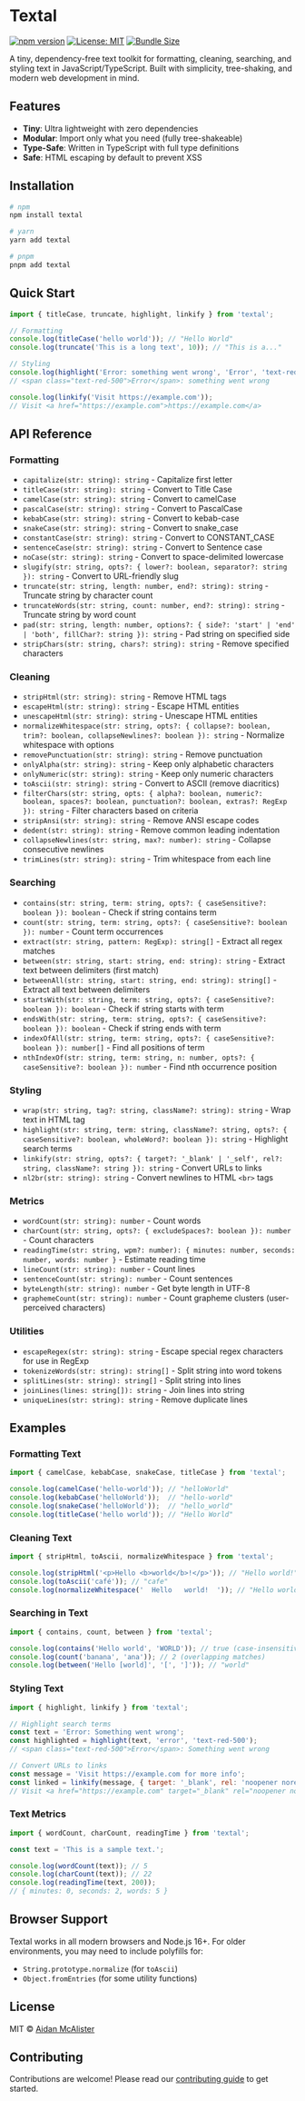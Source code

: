 # Textal

[![npm version](https://img.shields.io/npm/v/textal.svg)](https://www.npmjs.com/package/textal)
[![License: MIT](https://img.shields.io/badge/License-MIT-blue.svg)](https://opensource.org/licenses/MIT)
[![Bundle Size](https://img.shields.io/bundlephobia/minzip/textal)](https://bundlephobia.com/package/textal)

A tiny, dependency-free text toolkit for formatting, cleaning, searching, and styling text in JavaScript/TypeScript. Built with simplicity, tree-shaking, and modern web development in mind.

## Features

- **Tiny**: Ultra lightweight with zero dependencies
- **Modular**: Import only what you need (fully tree-shakeable)
- **Type-Safe**: Written in TypeScript with full type definitions
- **Safe**: HTML escaping by default to prevent XSS

## Installation

```bash
# npm
npm install textal

# yarn
yarn add textal

# pnpm
pnpm add textal
```

## Quick Start

```javascript
import { titleCase, truncate, highlight, linkify } from 'textal';

// Formatting
console.log(titleCase('hello world')); // "Hello World"
console.log(truncate('This is a long text', 10)); // "This is a..."

// Styling
console.log(highlight('Error: something went wrong', 'Error', 'text-red-500'));
// <span class="text-red-500">Error</span>: something went wrong

console.log(linkify('Visit https://example.com'));
// Visit <a href="https://example.com">https://example.com</a>
```

## API Reference

### Formatting

- `capitalize(str: string): string` - Capitalize first letter
- `titleCase(str: string): string` - Convert to Title Case
- `camelCase(str: string): string` - Convert to camelCase
- `pascalCase(str: string): string` - Convert to PascalCase
- `kebabCase(str: string): string` - Convert to kebab-case
- `snakeCase(str: string): string` - Convert to snake_case
- `constantCase(str: string): string` - Convert to CONSTANT_CASE
- `sentenceCase(str: string): string` - Convert to Sentence case
- `noCase(str: string): string` - Convert to space-delimited lowercase
- `slugify(str: string, opts?: { lower?: boolean, separator?: string }): string` - Convert to URL-friendly slug
- `truncate(str: string, length: number, end?: string): string` - Truncate string by character count
- `truncateWords(str: string, count: number, end?: string): string` - Truncate string by word count
- `pad(str: string, length: number, options?: { side?: 'start' | 'end' | 'both', fillChar?: string }): string` - Pad string on specified side
- `stripChars(str: string, chars?: string): string` - Remove specified characters

### Cleaning

- `stripHtml(str: string): string` - Remove HTML tags
- `escapeHtml(str: string): string` - Escape HTML entities
- `unescapeHtml(str: string): string` - Unescape HTML entities
- `normalizeWhitespace(str: string, opts?: { collapse?: boolean, trim?: boolean, collapseNewlines?: boolean }): string` - Normalize whitespace with options
- `removePunctuation(str: string): string` - Remove punctuation
- `onlyAlpha(str: string): string` - Keep only alphabetic characters
- `onlyNumeric(str: string): string` - Keep only numeric characters
- `toAscii(str: string): string` - Convert to ASCII (remove diacritics)
- `filterChars(str: string, opts: { alpha?: boolean, numeric?: boolean, spaces?: boolean, punctuation?: boolean, extras?: RegExp }): string` - Filter characters based on criteria
- `stripAnsi(str: string): string` - Remove ANSI escape codes
- `dedent(str: string): string` - Remove common leading indentation
- `collapseNewlines(str: string, max?: number): string` - Collapse consecutive newlines
- `trimLines(str: string): string` - Trim whitespace from each line

### Searching

- `contains(str: string, term: string, opts?: { caseSensitive?: boolean }): boolean` - Check if string contains term
- `count(str: string, term: string, opts?: { caseSensitive?: boolean }): number` - Count term occurrences
- `extract(str: string, pattern: RegExp): string[]` - Extract all regex matches
- `between(str: string, start: string, end: string): string` - Extract text between delimiters (first match)
- `betweenAll(str: string, start: string, end: string): string[]` - Extract all text between delimiters
- `startsWith(str: string, term: string, opts?: { caseSensitive?: boolean }): boolean` - Check if string starts with term
- `endsWith(str: string, term: string, opts?: { caseSensitive?: boolean }): boolean` - Check if string ends with term
- `indexOfAll(str: string, term: string, opts?: { caseSensitive?: boolean }): number[]` - Find all positions of term
- `nthIndexOf(str: string, term: string, n: number, opts?: { caseSensitive?: boolean }): number` - Find nth occurrence position

### Styling

- `wrap(str: string, tag?: string, className?: string): string` - Wrap text in HTML tag
- `highlight(str: string, term: string, className?: string, opts?: { caseSensitive?: boolean, wholeWord?: boolean }): string` - Highlight search terms
- `linkify(str: string, opts?: { target?: '_blank' | '_self', rel?: string, className?: string }): string` - Convert URLs to links
- `nl2br(str: string): string` - Convert newlines to HTML `<br>` tags

### Metrics

- `wordCount(str: string): number` - Count words
- `charCount(str: string, opts?: { excludeSpaces?: boolean }): number` - Count characters
- `readingTime(str: string, wpm?: number): { minutes: number, seconds: number, words: number }` - Estimate reading time
- `lineCount(str: string): number` - Count lines
- `sentenceCount(str: string): number` - Count sentences
- `byteLength(str: string): number` - Get byte length in UTF-8
- `graphemeCount(str: string): number` - Count grapheme clusters (user-perceived characters)

### Utilities

- `escapeRegex(str: string): string` - Escape special regex characters for use in RegExp
- `tokenizeWords(str: string): string[]` - Split string into word tokens
- `splitLines(str: string): string[]` - Split string into lines
- `joinLines(lines: string[]): string` - Join lines into string
- `uniqueLines(str: string): string` - Remove duplicate lines

## Examples

### Formatting Text

```javascript
import { camelCase, kebabCase, snakeCase, titleCase } from 'textal';

console.log(camelCase('hello-world')); // "helloWorld"
console.log(kebabCase('helloWorld'));  // "hello-world"
console.log(snakeCase('helloWorld'));  // "hello_world"
console.log(titleCase('hello world')); // "Hello World"
```

### Cleaning Text

```javascript
import { stripHtml, toAscii, normalizeWhitespace } from 'textal';

console.log(stripHtml('<p>Hello <b>world</b>!</p>')); // "Hello world!"
console.log(toAscii('café')); // "cafe"
console.log(normalizeWhitespace('  Hello   world!  ')); // "Hello world!"
```

### Searching in Text

```javascript
import { contains, count, between } from 'textal';

console.log(contains('Hello world', 'WORLD')); // true (case-insensitive by default)
console.log(count('banana', 'ana')); // 2 (overlapping matches)
console.log(between('Hello [world]', '[', ']')); // "world"
```

### Styling Text

```javascript
import { highlight, linkify } from 'textal';

// Highlight search terms
const text = 'Error: Something went wrong';
const highlighted = highlight(text, 'error', 'text-red-500');
// <span class="text-red-500">Error</span>: Something went wrong

// Convert URLs to links
const message = 'Visit https://example.com for more info';
const linked = linkify(message, { target: '_blank', rel: 'noopener noreferrer', className: 'text-blue-500' });
// Visit <a href="https://example.com" target="_blank" rel="noopener noreferrer" class="text-blue-500">https://example.com</a> for more info
```

### Text Metrics

```javascript
import { wordCount, charCount, readingTime } from 'textal';

const text = 'This is a sample text.';

console.log(wordCount(text)); // 5
console.log(charCount(text)); // 22
console.log(readingTime(text, 200));
// { minutes: 0, seconds: 2, words: 5 }
```

## Browser Support

Textal works in all modern browsers and Node.js 16+. For older environments, you may need to include polyfills for:

- `String.prototype.normalize` (for `toAscii`)
- `Object.fromEntries` (for some utility functions)

## License

MIT © [Aidan McAlister](https://github.com/aidankmcalister)

## Contributing

Contributions are welcome! Please read our [contributing guide](CONTRIBUTING.md) to get started.